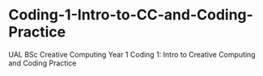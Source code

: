 # Coding-1-Intro-to-CC-and-Coding-Practice
UAL BSc Creative Computing Year 1 Coding 1: Intro to Creative Computing and Coding Practice
